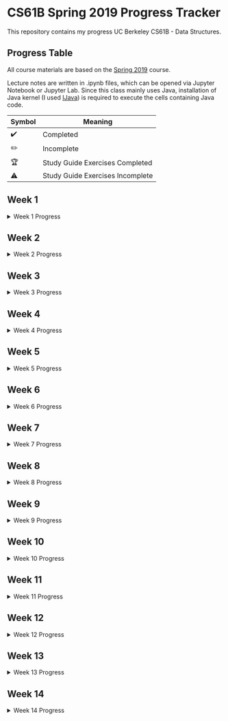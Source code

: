 # CS61B Spring 2019 Progress Tracker

This repository contains my progress UC Berkeley CS61B - Data Structures. 

## Progress Table

All course materials are based on the [Spring 2019](https://sp19.datastructur.es/) course.

Lecture notes are written in .ipynb files, which can be opened via Jupyter Notebook or Jupyter Lab. Since this class mainly uses Java, installation of Java kernel (I used [IJava](https://github.com/SpencerPark/IJava)) is required to execute the cells containing Java code.

| Symbol             | Meaning                          |
| ------------------ | -------------------------------- |
| :heavy_check_mark: | Completed                        |
| :pencil2:          | Incomplete                       |
| :trophy:           | Study Guide Exercises Completed  |
| :warning:          | Study Guide Exercises Incomplete |


## Week 1

<details>
  <summary> Week 1 Progress </summary>

  | Date      | Reading | Lecture                                                   | Discussion                       | Lab                                         | Assignments / Exams                                     |
  | --------- | ------- | --------------------------------------------------------- | -------------------------------- | ------------------------------------------- | ------------------------------------------------------- |
  | Wed 01/23 | 1.1     | 1. Intro, Hello World Java :heavy_check_mark: :trophy:    | Intro to Java :heavy_check_mark: | Setting Up Your Computer :heavy_check_mark: | HW 0: Basic Java Programs (Optional) :heavy_check_mark: |
  | Fri 01/25 | 1.2     | 2. Defining and Using Classes :heavy_check_mark: :trophy: | --                               | javac, java, git :heavy_check_mark:         | ---                                                     |

</details>

## Week 2

<details>
  <summary> Week 2 Progress </summary>

  | Date      | Reading  | Lecture                                                                                                   | Discussion                                      | Lab                                    | Assignments / Exams                 |
  | --------- | -------- | --------------------------------------------------------------------------------------------------------- | ----------------------------------------------- | -------------------------------------- | ----------------------------------- |
  | Mon 01/28 | 2.1      | 3. References, Recursion, and Lists :heavy_check_mark: :trophy:                                           | Scope, Pass-by-Value, Static :heavy_check_mark: | IntelliJ Home Setup :heavy_check_mark: | Project 0: NBody :heavy_check_mark: |
  | Wed 01/30 | 2.2      | 4. SLLists, Nested Classes, Sentinel Nodes :heavy_check_mark: <br> :warning: A Level problem 2 incomplete | Scope, Pass-by-Value, Static Exam Prep          | IDEs :heavy_check_mark:                | ---                                 |
  | Fri 02/01 | 2.3, 2.4 | 5. DLLists, Arrays :heavy_check_mark: <br> :warning: A Level incomplete                                   | ---                                             | ---                                    | ---                                 |

</details>

## Week 3

<details>
  <summary> Week 3 Progress </summary>

  | Date      | Reading                                                                                                                                                                                                                                                                                                    | Lecture                                                     | Discussion                              | Lab                                   | Assignments / Exams                            |
  | --------- | ---------------------------------------------------------------------------------------------------------------------------------------------------------------------------------------------------------------------------------------------------------------------------------------------------------- | ----------------------------------------------------------- | --------------------------------------- | ------------------------------------- | ---------------------------------------------- |
  | Mon 02/04 | 2.5                                                                                                                                                                                                                                                                                                        | 6. ALists, Resizing, vs. SLists :heavy_check_mark: :trophy: | Linked Lists, Arrays :heavy_check_mark: | Testing, Debugging :heavy_check_mark: | Project 1A: Data Structures :heavy_check_mark: |
  | Wed 02/06 | 3.1, Optional: [TDD is Dead](http://david.heinemeierhansson.com/2014/tdd-is-dead-long-live-testing.html) <br> [Unit Tests are Waste](http://www.rbcs-us.com/documents/Why-Most-Unit-Testing-is-Waste.pdf) <br> [Response](http://henrikwarne.com/2014/09/04/a-response-to-why-most-unit-testing-is-waste/) | 7. Testing :heavy_check_mark: :trophy:                      | Linked Lists, Arrays Exam Prep          | --                                    |
  | Fri 02/08 | 4.1                                                                                                                                                                                                                                                                                                        | 8. Inheritance, Implements :heavy_check_mark: :warning:     | ---                                     | ---                                   | ---                                            |

</details>

## Week 4

<details>
  <summary> Week 4 Progress </summary>

  | Date      | Reading            | Lecture                                                                   | Discussion                     | Lab              | Assignments / Exams                             |
  | --------- | ------------------ | ------------------------------------------------------------------------- | ------------------------------ | ---------------- | ----------------------------------------------- |
  | Mon 02/11 | 4.2                | 9. Extends, Casting, Higher Order Functions :heavy_check_mark:            | Inheritance :heavy_check_mark: | Peer Code Review | Project 1B: Testing and HoFs :heavy_check_mark: |
  | Wed 02/13 | 4.3                | 10. Subtype Polymorphism vs. HoFs :heavy_check_mark: (No Guide Exercises) | Inheritance Exam Prep          | ---              | Project 1 Gold: Autograding :heavy_check_mark:  |
  | Fri 02/15 | 6.1, 6.2, 6.3, 6.4 | 11. Exceptions, Iterators, Object Methods :heavy_check_mark:              | ---                            | ---              | ---                                             |

</details>

## Week 5

<details>
  <summary> Week 5 Progress </summary>

  | Date      | Reading                | Lecture                                       | Discussion                                 | Lab                        | Assignments / Exams                                     |
  | --------- | ---------------------- | --------------------------------------------- | ------------------------------------------ | -------------------------- | ------------------------------------------------------- |
  | Wed 02/20 | --                     | 12. Coding in the Real World, Review          | Iterators, Iterables :heavy_check_mark:    | HugLife :heavy_check_mark: | Midterm 1                                               |
  | Fri 02/22 | 8.1, 8.2, Algs 170-198 | 13. Asymptotics I :heavy_check_mark: :trophy: | Exceptions, Iterators, Iterables Exam Prep | --                         | HW1: Java Syntax and Sound Synthesis :heavy_check_mark: |

</details>

## Week 6

<details>
  <summary> Week 6 Progress </summary>

  | Date      | Reading                               | Lecture                                       | Discussion                                       | Lab                              | Assignments / Exams |
  | --------- | ------------------------------------- | --------------------------------------------- | ------------------------------------------------ | -------------------------------- | ------------------- |
  | Mon 02/25 | 9.1, 9.2, 9.3, 9.4, 9.5, Algs 216-233 | 14. Disjoint Sets :heavy_check_mark:          | Disjoint Sets and Asymptotics :heavy_check_mark: | Disjoint Sets :heavy_check_mark: | ---                 |
  | Wed 02/27 | 8.3, 8.4, Algs 170-198                | 15. Asymptotics II :heavy_check_mark:         | Disjoint Sets and Asymptotics Exam Prep          | Challenge Disjoint Sets          | ---                 |
  | Fri 03/01 | 10.1, 10.2, Algs 396 - 406            | 16. ADTs, Sets, Maps, BSTs :heavy_check_mark: | ---                                              | ---                              | HW2: Percolation    |

</details>

## Week 7

<details>
  <summary> Week 7 Progress </summary>

  | Date      | Reading                                                             | Lecture                                | Discussion                               | Lab                                      | Assignments / Exams |
  | --------- | ------------------------------------------------------------------- | -------------------------------------- | ---------------------------------------- | ---------------------------------------- | ------------------- |
  | Mon 03/04 | 11.1, 11.2, 11.3, Algs 424-431, 432-448 (extra)                     | 17. B-Trees (2-3, 2-3-4 Trees)         | More Asymptotics, Search Trees           | TreeMap                                  | --                  |
  | Wed 03/06 | 11.4, 11.5, Algs 424-431, 432-448 (extra)                           | 18. Red Black Trees :heavy_check_mark: | More Asymptotics, Search Trees Exam Prep | Challenge Binary Search Tree Performance | HW3: Hashing        |
  | Fri 03/08 | 12.1, 12.2, 12.3, 12.4, 12.5, Algs 458-468, 478-479, 468-475(extra) | 19. Hashing :heavy_check_mark:         | ---                                      | ---                                      | ---                 |

</details>

## Week 8

<details>
  <summary> Week 8 Progress </summary>

  | Date      | Reading                              | Lecture                                                            | Discussion                      | Lab                        | Assignments / Exams           |
  | --------- | ------------------------------------ | ------------------------------------------------------------------ | ------------------------------- | -------------------------- | ----------------------------- |
  | Mon 03/11 | 13.1, 13.2, 13.3, Algs 308-320       | 20. Heaps and PQs :heavy_check_mark:                               | LLRBs, Hashing, Heaps           | HashMap                    | ---                           |
  | Wed 03/13 | 14.1, 15.1, 15.2, 15.3, Algs 730-752 | 21. Prefix Operations and Tries :heavy_check_mark:                 | LLRBs, Hashing, Heaps Exam Prep | Challenge Heaps and Hashes | Proj 2: HeapPQ/KD-Tree HeapPQ |
  | Fri 03/15 | 16.1, 16.2, 16.3                     | 22. Range, Searching and Multi-Dimensional Data :heavy_check_mark: | ---                             | ---                        | ---                           |

</details>

## Week 9

<details>
  <summary> Week 9 Progress </summary>

  | Date      | Reading                                       | Lecture                                          | Discussion                                  | Lab              | Assignments / Exams |
  | --------- | --------------------------------------------- | ------------------------------------------------ | ------------------------------------------- | ---------------- | ------------------- |
  | Mon 03/18 | 17.1, 17.2, 17.3, 17.4, Algs 538-542, 566-583 | 23. Tree and Graph Traversals :heavy_check_mark: | Tries, K-d Trees, Tree Traversals           | Tries            | ---                 |
  | Wed 03/20 | 18.1, 18.2, Algs 538-542, 566-583             | 24. Graph Traversals and Implementations         | Tries, K-d Trees, Tree Traversals Exam Prep | Challenge Graphs | ---                 |
  | Fri 03/22 | 19.1, 19.2, 19.3, Algs 638 - 657              | 25. Shortest Paths                               | ---                                         | ---              | ---                 |

</details>

## Week 10

<details>
  <summary> Week 10 Progress </summary>

  | Date      | Reading                  | Lecture                          | Discussion                               | Lab | Assignments / Exams |
  | --------- | ------------------------ | -------------------------------- | ---------------------------------------- | --- | ------------------- |
  | Mon 04/01 | 20.1, 20.2, Algs 604-630 | 26. Minimum Spanning Trees       | DFS, BFS, Shortest Paths, MSTs           | --- | ---                 |
  | Wed 04/03 | 21.1, 21.2, 21.3, 21.4   | 27. Reductions and Decomposition | DFS, BFS, Shortest Paths, MSTs Exam Prep | --  | --                  |
  | Fri 04/05 | None                     | 28. No Lecture                   | ---                                      | --- | Midterm 2           |

</details>

## Week 11

<details>
  <summary> Week 11 Progress </summary>

  | Date      | Reading                   | Lecture                    | Discussion       | Lab                       | Assignments / Exams |
  | --------- | ------------------------- | -------------------------- | ---------------- | ------------------------- | ------------------- |
  | Mon 04/08 | Algs 244 - 275, 323 - 327 | 29. Basic Sorts            | Graphs           | Merge and Quicksort       | HW4: Puzzle Solver  |
  | Wed 04/10 | Algs 288-296, 302         | 30. Quick Sort             | Graphs Exam Prep | Challenge Beards and Beds | Proj 2C: Bear Maps  |
  | Fri 04/12 | None                      | 31. Software Engineering I | ---              | ---                       | ---                 |

</details>

## Week 12

<details>
  <summary> Week 12 Progress </summary>

  | Date      | Reading      | Lecture                              | Discussion        | Lab                          | Assignments / Exams   |
  | --------- | ------------ | ------------------------------------ | ----------------- | ---------------------------- | --------------------- |
  | Mon 04/15 | Algs 341-347 | 32. More Quick Sort, Sorting Summary | Sorting, ADTs     | Getting Started on Project 3 | --                    |
  | Wed 04/17 | Algs 279-282 | 33. Sorting and Algorithmic Bounds   | Sorting Exam Prep | --                           | --                    |
  | Fri 04/19 | None         | 34. Software Engineering II          | --                | --                           | Proj 3A: BYOW Phase 1 |

</details>

## Week 13

<details>
  <summary> Week 13 Progress </summary>

  | Date      | Reading      | Lecture                                    | Discussion        | Lab                        | Assignments / Exams |
  | --------- | ------------ | ------------------------------------------ | ----------------- | -------------------------- | ------------------- |
  | Mon 04/22 | Algs 702-718 | 35. Radix Sorts                            | More Sorting      | Interactivity in Project 3 | --                  |
  | Wed 04/24 | None         | 36. Sorting and Data Structures Conclusion | Sorting Exam Prep | --                         | --                  |
  | Fru 04/26 | None         | 37. Software Engineering III               | --                | --                         | --                  |

</details>

## Week 14

<details>
  <summary> Week 14 Progress </summary>

  | Date      | Reading | Lecture                                  | Discussion   | Lab        | Assignments / Exams   |
  | --------- | ------- | ---------------------------------------- | ------------ | ---------- | --------------------- |
  | Mon 04/29 | None    | 38. Compression                          | Goodbye, Fun | BYOW Demos | Proj 3B: BYOW Phase 2 |
  | Wed 05/01 | None    | 39. Compression, Complexity, and P = NP? | --           | --         | --                    |
  | Fri 05/03 | None    | 40. Summary, Fun                         | --           | --         | --                    |

</details>